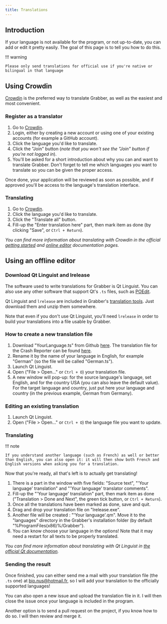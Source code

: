 ```yaml
---
title: Translations
---
```



## Introduction

If your language is not available for the program, or not up-to-date, you can add or edit it pretty easily. The goal of this page is to tell you how to do this.

!!! warning

    Please only send translations for official use if you're native or bilingual in that language


## Using Crowdin

[Crowdin](https://crowdin.com/) is the preferred way to translate Grabber, as well as the easiest and most convenient.

### Register as a translator

1. Go to [Crowdin](https://crowdin.com/project/imgbrd-grabber).
2. Login, either by creating a new account or using one of your existing accounts (for example a GitHub account).
3. Click the language you'd like to translate.
4. Click the "Join" button (*note that you won't see the "Join" button if you're not logged in*).
5. You'll be asked for a short introduction about why you can and want to translate Grabber. Don't forget to tell me which languages you want to translate so you can be given the proper access.

Once done, your application will be reviewed as soon as possible, and if approved you'll be access to the language's translation interface.


### Translating

1. Go to [Crowdin](https://crowdin.com/project/imgbrd-grabber).
2. Click the language you'd like to translate.
3. Click the "Translate all" button.
4. Fill-up the "Enter translation here" part, then mark item as done (by clicking "Save", or `Ctrl + Return`).

*You can find more information about translating with Crowdin in the official [getting started](https://support.crowdin.com/crowdin-intro/) and [online editor](https://support.crowdin.com/online-editor/) documentation pages.*


## Using an offline editor

### Download Qt Linguist and lrelease

The software used to write translations for Grabber is Qt Linguist. You can also use any other software that support Qt's `.ts` files, such as [POEdit](https://poedit.net/).

Qt Linguist and `lrelease` are included in Grabber's [translation tools](https://github.com/Bionus/imgbrd-grabber/releases/download/v4.9.1/translation-tools.zip). Just download them and unzip them somewhere.

Note that even if you don't use Qt Linguist, you'll need `lrelease` in order to build your translations into a file usable by Grabber.


### How to create a new translation file

1. Download "YourLanguage.ts" from Github [here]( https://raw.githubusercontent.com/Bionus/imgbrd-grabber/develop/languages/YourLanguage.ts). The translation file for the Crash Reporter can be found [here](https://raw.githubusercontent.com/Bionus/imgbrd-grabber/develop/CrashReporter/languages/YourLanguage.ts).
2. Rename it by the name of your language in English, for example "German" (so the file will be called "German.ts").
3. Launch Qt Linguist.
4. Open ("File > Open..." or `Ctrl + O`) your translation file.
5. A new window will pop-up: for the source language's language, set English, and for the country USA (you can also leave the default value). For the target language and country, just put here your language and country (in the previous example, German from Germany).


### Editing an existing translation

1. Launch Qt Linguist.
2. Open ("File > Open..." or `Ctrl + O`) the language file you want to update.


### Translating

!!! note

    If you understand another language (such as French) as well or better than English, you can also open it: it will then show both French and English versions when asking you for a translation.

Now that you're ready, all that's left is to actually get translating!

1. There is a part in the window with five fields: "Source text", "'Your language' translation" and "'Your language' translator comments".
2. Fill-up the "'Your language' translation" part, then mark item as done ("Translation > Done and Next", the green tick button, or `Ctrl + Return`).
3. Once all the translations have been marked as done, save and quit.
4. Drag and drop your translation file on "lrelease.exe".
5. Another file will be created : "'Your language'.qm". Move it to the "languages" directory in the Grabber's installation folder (by default "%ProgramFiles(x86)%/Grabber").
6. You can know choose your language in the options! Note that it may need a restart for all texts to be properly translated.

*You can find more information about translating with Qt Linguist in [the official Qt documentation](https://doc.qt.io/qt-5/linguist-translators.html).*


### Sending the result

Once finished, you can either send me a mail with your translation file (the `.ts` one) at bio.nus@hotmail.fr, so I will add your translation to the officially supported languages!

You can also open a new issue and upload the translation file in it. I will then close the issue once your language is included in the program.

Another option is to send a pull request on the project, if you know how to do so. I will then review and merge it.